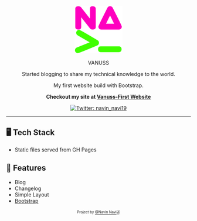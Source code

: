 <p align="center">
  <a href="https://navin-navi.github.io">
    <img alt="Navin | Logo" src="https://raw.githubusercontent.com/navin-navi/navin-navi.github.io/dev/static/logo.png" width="130" />
  </a>
</p>

<p align="center">
  VANUSS
</p>

<p align="center">
  Started blogging to share my technical knowledge to the world.
</p>

<p align="center">
  My first website build with Bootstrap.
</p>

<p align="center">
  <strong>
  Checkout my site at <a href="https://navin-navi.github.io/vanuss-first-website/">Vanuss-First Website</a>
  </strong>
</p>

<p align="center">
  <a href="https://twitter.com/navin_navi19">
    <img alt="Twitter: navin_navi19" src="https://img.shields.io/twitter/follow/navin_navi19.svg?style=social" target="_blank" />
  </a>
</p>

---

## 🖥 Tech Stack

- Static files served from GH Pages

## 🚀 Features

- Blog
- Changelog
- Simple Layout
- [Bootstrap](http://getbootstrap.com)

<div align="center">

<sub><sup>Project by <a href="https://github.com/navin-navi"> @Navin Navi</a></sup></sub><small>✌</small>

</div>
